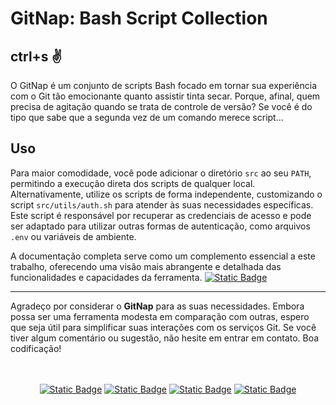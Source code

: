 # GitNap: Bash Script Collection

## ctrl+s :v:

O GitNap é um conjunto de scripts Bash focado em tornar sua experiência com o Git tão emocionante quanto assistir tinta secar. Porque, afinal, quem precisa de agitação quando se trata de controle de versão? Se você é do tipo que sabe que a segunda vez de um comando merece script...


## Uso

Para maior comodidade, você pode adicionar o diretório `src` ao seu `PATH`, permitindo a execução direta dos scripts de qualquer local. Alternativamente, utilize os scripts de forma independente, customizando o script `src/utils/auth.sh` para atender às suas necessidades específicas. Este script é responsável por recuperar as credenciais de acesso e pode ser adaptado para utilizar outras formas de autenticação, como arquivos `.env` ou variáveis de ambiente.

A documentação completa serve como um complemento essencial a este trabalho, oferecendo uma visão mais abrangente e detalhada das funcionalidades e capacidades da ferramenta.
<a href="https://gitlab.com/rmottanet/gitnap.wiki.git"><img alt="Static Badge" src="https://img.shields.io/badge/gitnap-documentation?style=social&logo=gitlab&logoSize=auto&label=docs&link=https%3A%2F%2Fgitlab.com%2Frmottanet%2Fgitnap.wiki.git"></a>

---

Agradeço por considerar o **GitNap** para as suas necessidades. Embora possa ser uma ferramenta modesta em comparação com outras, espero que seja útil para simplificar suas interações com os serviços Git. Se você tiver algum comentário ou sugestão, não hesite em entrar em contato. Boa codificação!

<br />
<br />
<div align="center">
  <a href="https://bitbucket.org/rmottalabs/"><img alt="Static Badge" src="https://img.shields.io/badge/-Bitbucket?style=social&logo=bitbucket&logoSize=auto&label=Bitbucket&link=https%3A%2F%2Fbitbucket.org%2Frmottalabs%2Fworkspace%2Foverview%2F"></a>
  <a href="https://gitlab.com/rmottanet"><img alt="Static Badge" src="https://img.shields.io/badge/-Gitlab?style=social&logo=gitlab&logoSize=auto&label=Gitlab&link=https%3A%2F%2Fgitlab.com%2Frmottanet"></a>
  <a href="https://github.com/rmottanet"><img alt="Static Badge" src="https://img.shields.io/badge/-Github?style=social&logo=github&logoSize=auto&label=Github&link=https%3A%2F%2Fgithub.com%2Frmottanet"></a>
  <a href="https://hub.docker.com/"><img alt="Static Badge" src="https://img.shields.io/badge/-DockerHub?style=social&logo=docker&logoSize=auto&label=DockerHub&link=https%3A%2F%2Fhub.docker.com%2Fu%2Frmottanet"></a>
</div>
